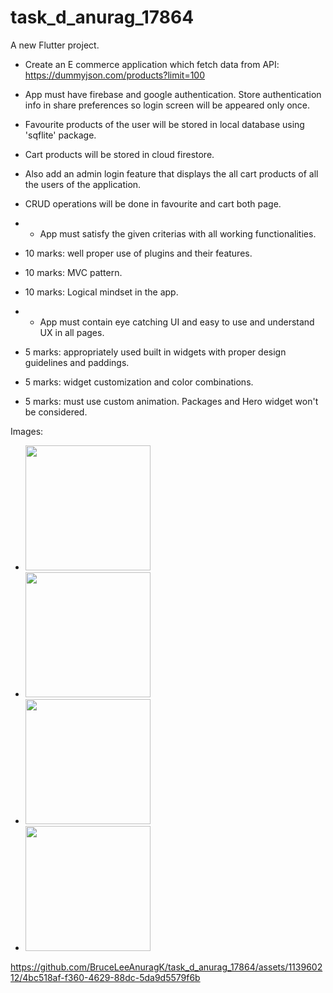 # task_d_anurag_17864

A new Flutter project.
- Create an E commerce application which fetch data from API: https://dummyjson.com/products?limit=100 
- App must have firebase and google authentication. Store authentication info in share preferences so login screen will be appeared only once.
- Favourite products of the user will be stored in local database using 'sqflite' package.
- Cart products will be stored in cloud firestore.
- Also add an admin login feature that displays the all cart products of all the users of the application.
- CRUD operations will be done in favourite and cart both page.

- - App must satisfy the given criterias with all working functionalities.
- 10 marks: well proper use of plugins and their features.
- 10 marks: MVC pattern.
- 10 marks: Logical mindset in the app.

- - App must contain eye catching UI and easy to use and understand UX in all pages.
- 5 marks: appropriately used built in widgets with proper design guidelines and paddings.
- 5 marks: widget customization and color combinations.
- 5 marks: must use custom animation. Packages and Hero widget won't be considered.


Images:


- <img src="https://github.com/BruceLeeAnuragK/task_d_anurag_17864/assets/113960212/b60d501c-65d1-44cd-be64-b1a51250e96a" height= 200>
- <img src="https://github.com/BruceLeeAnuragK/task_d_anurag_17864/assets/113960212/4c53dc07-9535-4618-9c80-17e543bfa1b8" height= 200>
- <img src="https://github.com/BruceLeeAnuragK/task_d_anurag_17864/assets/113960212/5fb9bc27-1489-4373-a2f4-fe2b3208bb3b" height= 200>
- <img src="https://github.com/BruceLeeAnuragK/task_d_anurag_17864/assets/113960212/5fb9bc27-1489-4373-a2f4-fe2b3208bb3b" height= 200>
 https://github.com/BruceLeeAnuragK/task_d_anurag_17864/assets/113960212/4bc518af-f360-4629-88dc-5da9d5579f6b


